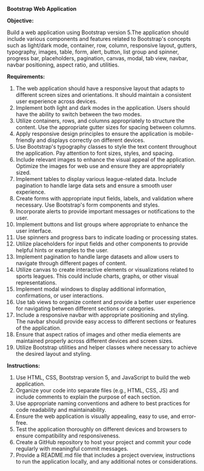 **Bootstrap Web Application**

**Objective:**

Build a web application using Bootstrap version 5.The application should include various components and features related to Bootstrap's concepts such as light/dark mode, container, row, column, responsive layout, gutters, typography, images, table, form, alert, button, list group and spinner, progress bar, placeholders, pagination, canvas, modal, tab view, navbar, navbar positioning, aspect ratio, and utilities.

**Requirements:**

1. The web application should have a responsive layout that adapts to different screen sizes and orientations. It should maintain a consistent user experience across devices.
2. Implement both light and dark modes in the application. Users should have the ability to switch between the two modes.
3. Utilize containers, rows, and columns appropriately to structure the content. Use the appropriate gutter sizes for spacing between columns.
4. Apply responsive design principles to ensure the application is mobile-friendly and displays correctly on different devices.
5. Use Bootstrap's typography classes to style the text content throughout the application. Pay attention to font sizes, styles, and spacing.
6. Include relevant images to enhance the visual appeal of the application. Optimize the images for web use and ensure they are appropriately sized.
7. Implement tables to display various league-related data. Include pagination to handle large data sets and ensure a smooth user experience.
8. Create forms with appropriate input fields, labels, and validation where necessary. Use Bootstrap's form components and styles.
9. Incorporate alerts to provide important messages or notifications to the user.
10. Implement buttons and list groups where appropriate to enhance the user interface.
11. Use spinners and progress bars to indicate loading or processing states.
12. Utilize placeholders for input fields and other components to provide helpful hints or examples to the user.
13. Implement pagination to handle large datasets and allow users to navigate through different pages of content.
14. Utilize canvas to create interactive elements or visualizations related to sports leagues. This could include charts, graphs, or other visual representations.
15. Implement modal windows to display additional information, confirmations, or user interactions.
16. Use tab views to organize content and provide a better user experience for navigating between different sections or categories.
17. Include a responsive navbar with appropriate positioning and styling. The navbar should provide easy access to different sections or features of the application.
18. Ensure that aspect ratios of images and other media elements are maintained properly across different devices and screen sizes.
19. Utilize Bootstrap utilities and helper classes where necessary to achieve the desired layout and styling.

**Instructions:**

1. Use HTML, CSS, Bootstrap version 5, and JavaScript to build the web application.
2. Organize your code into separate files (e.g., HTML, CSS, JS) and include comments to explain the purpose of each section.
3. Use appropriate naming conventions and adhere to best practices for code readability and maintainability.
4. Ensure the web application is visually appealing, easy to use, and error-free.
5. Test the application thoroughly on different devices and browsers to ensure compatibility and responsiveness.
6. Create a GitHub repository to host your project and commit your code regularly with meaningful commit messages.
7. Provide a README.md file that includes a project overview, instructions to run the application locally, and any additional notes or considerations.
